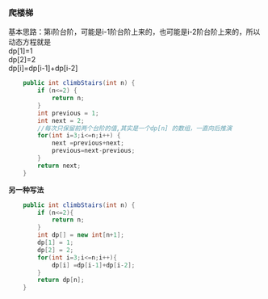 ### 爬楼梯
基本思路：第i阶台阶，可能是i-1阶台阶上来的，也可能是i-2阶台阶上来的，所以动态方程就是  
dp[1]=1  
dp[2]=2  
dp[i]=dp[i-1]+dp[i-2]  

```java
    public int climbStairs(int n) {
    	if (n<=2) {
			return n;
		}
    	int previous = 1;
    	int next = 2;
        //每次只保留前两个台阶的值,其实是一个dp[n] 的数组，一直向后推演
    	for(int i=3;i<=n;i++) {
    		next =previous+next; 
    		previous=next-previous;
    	}
    	return next;
    }
```

__另一种写法__

```java
    public int climbStairs(int n) {
        if (n<=2){
            return n;
        }
        int dp[] = new int[n+1];
        dp[1] = 1;
        dp[2] = 2;
        for(int i=3;i<=n;i++){
            dp[i] =dp[i-1]+dp[i-2];
        }
        return dp[n];
    }
```
